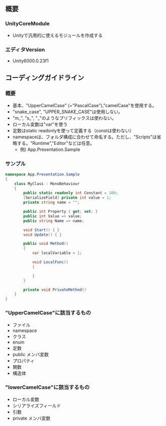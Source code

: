 ## 概要
### UnityCoreModule
  - Unityで汎用的に使えるモジュールを作成する
### エディタVersion
  - Unity6000.0.23f1

## コーディングガイドライン
### 概要
- 基本、"UpperCamelCase" (="PascalCase"),"camelCase"を使用する。
- "snake_case", "UPPER_SNAKE_CASE"は使用しない。
- "m_", "s_", "_"のようなプリフィックスは使わない。
- ローカル変数は"var"を使う
- 定数はstatic readonlyを使って定義する（constは使わない）
- namespaceは、フォルダ構成に合わせて命名する。ただし、"Scripts"は省略する。"Runtime","Editor"などは任意。
  - 例) App.Presentation.Sample

### サンプル
```C#
namespace App.Presentation.Sample
{
    class MyClass : MonoBehaviour
    {
        public static readonly int Constant = 100;
        [SerializeField] private int value = 1;
        private string name = "";

        public int Property { get; set; }
        public int Value => value;
        public string Name => name;

        void Start() { }
        void Update() { }

        public void Method()
        {
            var localVariable = 1;

            void LocalFunc()
            {

            }
        }

        private void PrivateMethod()
    }
}
```

### "UpperCamelCase"に該当するもの
- ファイル
- namespace
- クラス
- enum
- 定数
- public メンバ変数
- プロパティ
- 関数
- 構造体

### "lowerCamelCase"に該当するもの
- ローカル変数
- シリアライズフィールド
- 引数
- private メンバ変数

